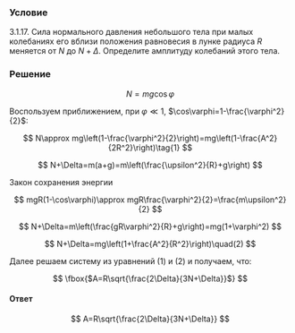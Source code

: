 ###  Условие

$3.1.17.$ Сила нормального давления небольшого тела при малых колебаниях его вблизи положения равновесия в лунке радиуса $R$ меняется от $N$ до $N + \Delta$. Определите амплитуду колебаний этого тела.

### Решение

$$
N=mg\cos\varphi
$$

Воспользуем приближением, при $\varphi\ll1$, $\cos\varphi=1-\frac{\varphi^2}{2}$:

$$
N\approx mg\left(1-\frac{\varphi^2}{2}\right)=mg\left(1-\frac{A^2}{2R^2}\right)\tag{1}
$$

$$
N+\Delta=m(a+g)=m\left(\frac{\upsilon^2}{R}+g\right)
$$

Закон сохранения энергии

$$
mgR(1-\cos\varphi)\approx mgR\frac{\varphi^2}{2}=\frac{m\upsilon^2}{2}
$$

$$
N+\Delta=m\left(\frac{gR\varphi^2}{R}+g\right)=mg(1+\varphi^2)
$$

$$
N+\Delta=mg\left(1+\frac{A^2}{R^2}\right)\quad(2)
$$

Далее решаем систему из уравнений $(1)$ и $(2)$ и получаем, что:

$$
\fbox{$A=R\sqrt{\frac{2\Delta}{3N+\Delta}}$}
$$

#### Ответ

$$
A=R\sqrt{\frac{2\Delta}{3N+\Delta}}
$$